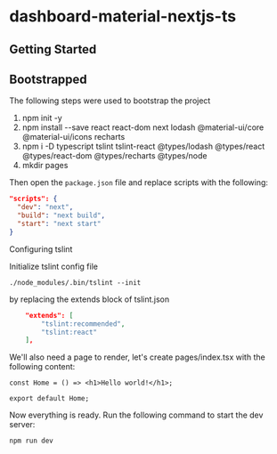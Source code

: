 # dashboard-material-nextjs-ts

## Getting Started

## Bootstrapped

The following steps were used to bootstrap the project

1. npm init -y
2. npm install --save react react-dom next lodash @material-ui/core @material-ui/icons recharts
3. npm i -D typescript tslint tslint-react @types/lodash @types/react @types/react-dom @types/recharts @types/node
4. mkdir pages

Then open the `package.json` file and replace scripts with the following:

```json
"scripts": {
  "dev": "next",
  "build": "next build",
  "start": "next start"
}
```

Configuring tslint 

Initialize tslint config file

```
./node_modules/.bin/tslint --init
```

by replacing the extends block of tslint.json

```json
    "extends": [
        "tslint:recommended",
        "tslint:react"
    ],

```

We'll also need a page to render, let's create pages/index.tsx with the following content:

```tsx
const Home = () => <h1>Hello world!</h1>;

export default Home;
```

Now everything is ready. Run the following command to start the dev server:

```
npm run dev
```

